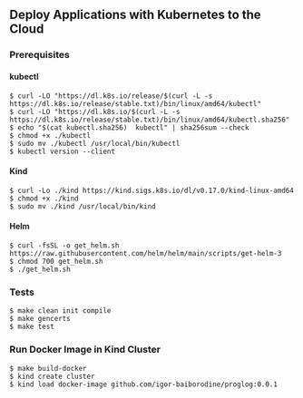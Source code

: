 ## Deploy Applications with Kubernetes to the Cloud

### Prerequisites

#### kubectl
```shell
$ curl -LO "https://dl.k8s.io/release/$(curl -L -s https://dl.k8s.io/release/stable.txt)/bin/linux/amd64/kubectl"
$ curl -LO "https://dl.k8s.io/$(curl -L -s https://dl.k8s.io/release/stable.txt)/bin/linux/amd64/kubectl.sha256"
$ echo "$(cat kubectl.sha256)  kubectl" | sha256sum --check
$ chmod +x ./kubectl
$ sudo mv ./kubectl /usr/local/bin/kubectl
$ kubectl version --client
```

#### Kind
```shell
$ curl -Lo ./kind https://kind.sigs.k8s.io/dl/v0.17.0/kind-linux-amd64
$ chmod +x ./kind
$ sudo mv ./kind /usr/local/bin/kind
```

#### Helm
```shell
$ curl -fsSL -o get_helm.sh https://raw.githubusercontent.com/helm/helm/main/scripts/get-helm-3
$ chmod 700 get_helm.sh
$ ./get_helm.sh
```

### Tests
```shell
$ make clean init compile
$ make gencerts
$ make test
```

### Run Docker Image in Kind Cluster
```shell
$ make build-docker
$ kind create cluster
$ kind load docker-image github.com/igor-baiborodine/proglog:0.0.1
```
